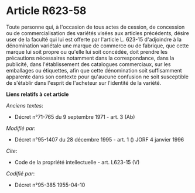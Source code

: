 # Article R623-58

Toute personne qui, à l'occasion de tous actes de cession, de concession ou de commercialisation des variétés visées aux
articles précédents, désire user de la faculté qui lui est offerte par l'article L. 623-15 d'adjoindre à la dénomination
variétale une marque de commerce ou de fabrique, que cette marque lui soit propre ou qu'elle lui soit concédée, doit prendre
les précautions nécessaires notamment dans la correspondance, dans la publicité, dans l'établissement des catalogues
commerciaux, sur les emballages ou étiquettes, afin que cette dénomination soit suffisamment apparente dans son contexte pour
qu'aucune confusion ne soit susceptible de s'établir dans l'esprit de l'acheteur sur l'identité de la variété.

**Liens relatifs à cet article**

_Anciens textes_:

  - Décret n°71-765 du 9 septembre 1971 - art. 3 (Ab)

_Modifié par_:

  - Décret n°95-1407 du 28 décembre 1995 - art. 1 () JORF 4 janvier 1996

_Cite_:

  - Code de la propriété intellectuelle - art. L623-15 (V)

_Codifié par_:

  - Décret n°95-385 1955-04-10
